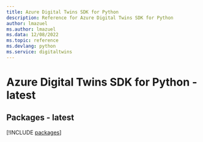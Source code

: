 ```yaml
---
title: Azure Digital Twins SDK for Python
description: Reference for Azure Digital Twins SDK for Python
author: lmazuel
ms.author: lmazuel
ms.data: 12/08/2022
ms.topic: reference
ms.devlang: python
ms.service: digitaltwins
---
```

# Azure Digital Twins SDK for Python - latest
## Packages - latest
[!INCLUDE [packages](digital-twins-index.md)]